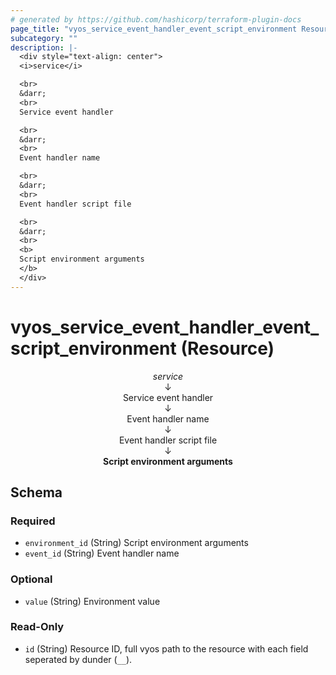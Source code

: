 ```yaml
---
# generated by https://github.com/hashicorp/terraform-plugin-docs
page_title: "vyos_service_event_handler_event_script_environment Resource - vyos"
subcategory: ""
description: |-
  <div style="text-align: center">
  <i>service</i>

  <br>
  &darr;
  <br>
  Service event handler

  <br>
  &darr;
  <br>
  Event handler name

  <br>
  &darr;
  <br>
  Event handler script file

  <br>
  &darr;
  <br>
  <b>
  Script environment arguments
  </b>
  </div>
---
```


# vyos_service_event_handler_event_script_environment (Resource)

<div style="text-align: center">
<i>service</i>

<br>
&darr;
<br>
Service event handler

<br>
&darr;
<br>
Event handler name

<br>
&darr;
<br>
Event handler script file

<br>
&darr;
<br>
<b>
Script environment arguments
</b>
</div>



<!-- schema generated by tfplugindocs -->
## Schema

### Required

- `environment_id` (String) Script environment arguments
- `event_id` (String) Event handler name

### Optional

- `value` (String) Environment value

### Read-Only

- `id` (String) Resource ID, full vyos path to the resource with each field seperated by dunder (`__`).
